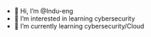 - 👋 Hi, I’m @Indu-eng
- 👀 I’m interested in learning cybersecurity
- 🌱 I’m currently learning  cybersecurity/Cloud
  
  
  

<!---
Indu-eng/Indu-eng is a ✨ special ✨ repository because its `README.md` (this file) appears on your GitHub profile.
You can click the Preview link to take a look at your changes.
--->
